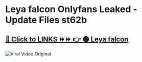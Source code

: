 
 # Leya falcon Onlyfans Leaked - Update Files st62b

## <h2><a href="https://clipsfans.com/Leya_falcon&ref=git">🔗 Click to LINKS ⏩⏩ 👉 🟢 Leya falcon </a></h2>

<a href="https://clipsfans.com/Leya_falcon&ref=git" rel="nofollow" data-target="animated-image.originalLink"><img src="https://i.ibb.co.com/xMMVF88/686577567.gif" alt="Viral Video Original" style="max-width: 100%; display: inline-block;" data-target="animated-image.originalImage"></a>

